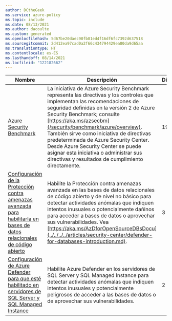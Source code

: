```yaml
---
author: DCtheGeek
ms.service: azure-policy
ms.topic: include
ms.date: 08/13/2021
ms.author: dacoulte
ms.custom: generated
ms.openlocfilehash: 5d67be20daec90fb81ed4f16df6fc7392d637518
ms.sourcegitcommit: 2d412ea97cad0a2f66c434794429ea80da9d65aa
ms.translationtype: HT
ms.contentlocale: es-ES
ms.lasthandoff: 08/14/2021
ms.locfileid: "122182662"
---
```

|Nombre |Descripción |Directivas |Versión |
|---|---|---|---|
|[Azure Security Benchmark](https://github.com/Azure/azure-policy/blob/master/built-in-policies/policySetDefinitions/Security%20Center/AzureSecurityCenter.json) |La iniciativa de Azure Security Benchmark representa las directivas y los controles que implementan las recomendaciones de seguridad definidas en la versión 2 de Azure Security Benchmark; consulte [https://aka.ms/azsecbm](/security/benchmark/azure/overview). También sirve como iniciativa de directivas predeterminada de Azure Security Center. Desde Azure Security Center se puede asignar esta iniciativa o administrar sus directivas y resultados de cumplimiento directamente. |199 |29.2.0 |
|[Configuración de la Protección contra amenazas avanzada para habilitarla en bases de datos relacionales de código abierto](https://github.com/Azure/azure-policy/blob/master/built-in-policies/policySetDefinitions/Security%20Center/ASC_AtpForOssDatabases.json) |Habilite la Protección contra amenazas avanzada en las bases de datos relacionales de código abierto y de nivel no básico para detectar actividades anómalas que indiquen intentos inusuales o potencialmente dañinos para acceder a bases de datos o aprovechar sus vulnerabilidades. Vea [https://aka.ms/AzDforOpenSourceDBsDocu](../../../../articles/security-center/defender-for-databases-introduction.md). |3 |1.0.0 |
|[Configuración de Azure Defender para que esté habilitado en servidores de SQL Server y SQL Managed Instance](https://github.com/Azure/azure-policy/blob/master/built-in-policies/policySetDefinitions/Security%20Center/ASC_AzureDefenderForSql.json) |Habilite Azure Defender en los servidores de SQL Server y SQL Managed Instance para detectar actividades anómalas que indiquen intentos inusuales y potencialmente peligrosos de acceder a las bases de datos o de aprovechar sus vulnerabilidades. |2 |2.0.0 |